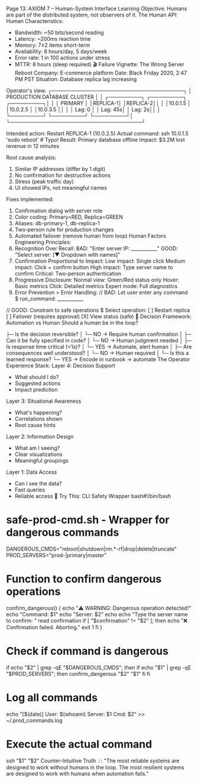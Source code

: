 Page 13: AXIOM 7 – Human-System Interface
Learning Objective: Humans are part of the distributed system, not observers of it.
The Human API:
Human Characteristics:
- Bandwidth: ~50 bits/second reading
- Latency: ~200ms reaction time
- Memory: 7±2 items short-term
- Availability: 8 hours/day, 5 days/week
- Error rate: 1 in 100 actions under stress
- MTTR: 8 hours (sleep required)
🎬 Failure Vignette: The Wrong Server Reboot
Company: E-commerce platform
Date: Black Friday 2020, 2:47 PM PST
Situation: Database replica lag increasing

Operator's view:
┌────────────────────────────────────┐
│ PRODUCTION DATABASE CLUSTER        │
│ ┌─────────┐ ┌─────────┐ ┌─────────┐│
│ │ PRIMARY │ │REPLICA-1│ │REPLICA-2││
│ │10.0.1.5 │ │10.0.2.5 │ │10.0.3.5 ││
│ │  Lag: 0 │ │ Lag: 45s│ │  Lag: 2s││
│ └─────────┘ └─────────┘ └─────────┘│
└────────────────────────────────────┘

Intended action: Restart REPLICA-1 (10.0.2.5)
Actual command: ssh 10.0.1.5 'sudo reboot'  # Typo!
Result: Primary database offline
Impact: $3.2M lost revenue in 12 minutes

Root cause analysis:
1. Similar IP addresses (differ by 1 digit)
2. No confirmation for destructive actions
3. Stress (peak traffic day)
4. UI showed IPs, not meaningful names

Fixes implemented:
1. Confirmation dialog with server role
2. Color coding: Primary=RED, Replica=GREEN
3. Aliases: db-primary-1, db-replica-1
4. Two-person rule for production changes
5. Automated failover (remove human from loop)
Human Factors Engineering Principles:
1. Recognition Over Recall:
BAD:  "Enter server IP: ___________"
GOOD: "Select server: [▼ Dropdown with names]"
2. Confirmation Proportional to Impact:
Low impact:   Single click
Medium impact: Click + confirm button
High impact:  Type server name to confirm
Critical:     Two-person authentication
3. Progressive Disclosure:
Normal view: Green/Red status only
Hover: Basic metrics
Click: Detailed metrics
Expert mode: Full diagnostics
4. Error Prevention > Error Handling:
// BAD: Let user enter any command
$ run_command: ___________

// GOOD: Constrain to safe operations
$ Select operation:
  [ ] Restart replica
  [ ] Failover (requires approval)
  [X] View status (safe)
🎯 Decision Framework: Automation vs Human
Should a human be in the loop?

├─ Is the decision reversible?
│  └─ NO → Require human confirmation
│
├─ Can it be fully specified in code?
│  └─ NO → Human judgment needed
│
├─ Is response time critical (<1s)?
│  └─ YES → Automate, alert human
│
├─ Are consequences well understood?
│  └─ NO → Human required
│
└─ Is this a learned response?
   └─ YES → Encode in runbook → automate
The Operator Experience Stack:
Layer 4: Decision Support
  - What should I do?
  - Suggested actions
  - Impact prediction

Layer 3: Situational Awareness  
  - What's happening?
  - Correlations shown
  - Root cause hints

Layer 2: Information Design
  - What am I seeing?
  - Clear visualizations
  - Meaningful groupings

Layer 1: Data Access
  - Can I see the data?
  - Fast queries
  - Reliable access
🔧 Try This: CLI Safety Wrapper
bash#!/bin/bash
# safe-prod-cmd.sh - Wrapper for dangerous commands

DANGEROUS_CMDS="reboot|shutdown|rm.*-rf|drop|delete|truncate"
PROD_SERVERS="prod-|primary|master"

# Function to confirm dangerous operations
confirm_dangerous() {
    echo "⚠️  WARNING: Dangerous operation detected!"
    echo "Command: $1"
    echo "Server: $2"
    echo
    echo "Type the server name to confirm: "
    read confirmation
    if [ "$confirmation" != "$2" ]; then
        echo "❌ Confirmation failed. Aborting."
        exit 1
    fi
}

# Check if command is dangerous
if echo "$2" | grep -qE "$DANGEROUS_CMDS"; then
    if echo "$1" | grep -qE "$PROD_SERVERS"; then
        confirm_dangerous "$2" "$1"
    fi
fi

# Log all commands
echo "[$(date)] User: $(whoami) Server: $1 Cmd: $2" >> ~/.prod_commands.log

# Execute the actual command
ssh "$1" "$2"
Counter-Intuitive Truth 💡:
"The most reliable systems are designed to work without humans in the loop. The most resilient systems are designed to work with humans when automation fails."